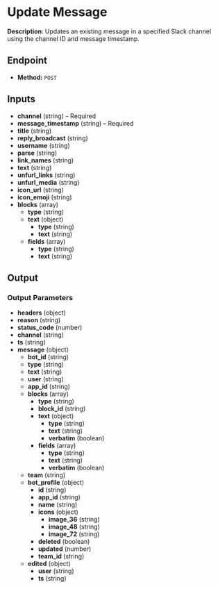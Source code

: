 # Update Message

**Description**: Updates an existing message in a specified Slack channel using the channel ID and message timestamp.

## Endpoint

- **Method:** `POST`
## Inputs

- **channel** (string) – Required
- **message_timestamp** (string) – Required
- **title** (string)
- **reply_broadcast** (string)
- **username** (string)
- **parse** (string)
- **link_names** (string)
- **text** (string)
- **unfurl_links** (string)
- **unfurl_media** (string)
- **icon_url** (string)
- **icon_emoji** (string)
- **blocks** (array)
  - **type** (string)
  - **text** (object)
    - **type** (string)
    - **text** (string)
  - **fields** (array)
    - **type** (string)
    - **text** (string)
## Output

### Output Parameters

- **headers** (object)
- **reason** (string)
- **status_code** (number)
- **channel** (string)
- **ts** (string)
- **message** (object)
  - **bot_id** (string)
  - **type** (string)
  - **text** (string)
  - **user** (string)
  - **app_id** (string)
  - **blocks** (array)
    - **type** (string)
    - **block_id** (string)
    - **text** (object)
      - **type** (string)
      - **text** (string)
      - **verbatim** (boolean)
    - **fields** (array)
      - **type** (string)
      - **text** (string)
      - **verbatim** (boolean)
  - **team** (string)
  - **bot_profile** (object)
    - **id** (string)
    - **app_id** (string)
    - **name** (string)
    - **icons** (object)
      - **image_36** (string)
      - **image_48** (string)
      - **image_72** (string)
    - **deleted** (boolean)
    - **updated** (number)
    - **team_id** (string)
  - **edited** (object)
    - **user** (string)
    - **ts** (string)